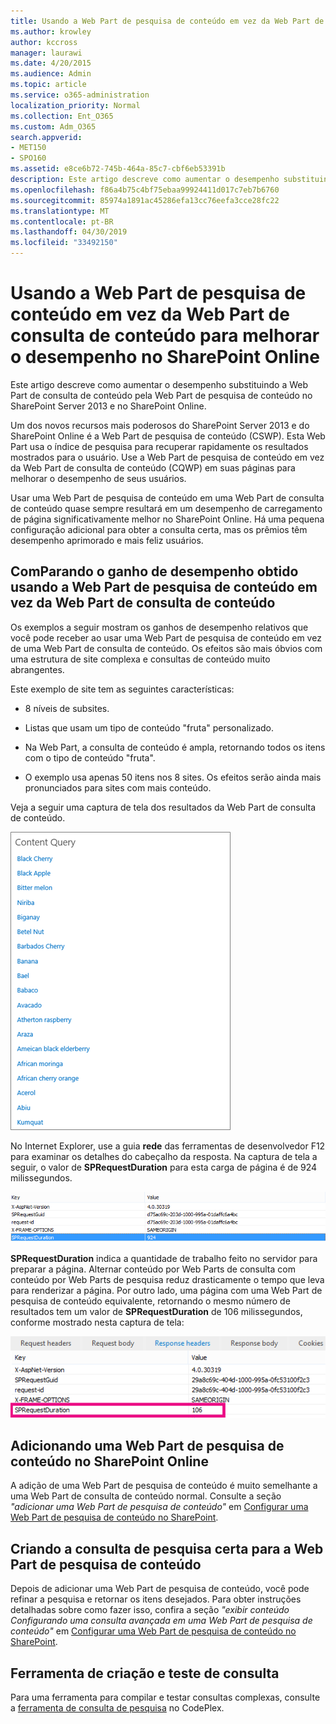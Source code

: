 ```yaml
---
title: Usando a Web Part de pesquisa de conteúdo em vez da Web Part de consulta de conteúdo para melhorar o desempenho no SharePoint Online
ms.author: krowley
author: kccross
manager: laurawi
ms.date: 4/20/2015
ms.audience: Admin
ms.topic: article
ms.service: o365-administration
localization_priority: Normal
ms.collection: Ent_O365
ms.custom: Adm_O365
search.appverid:
- MET150
- SPO160
ms.assetid: e8ce6b72-745b-464a-85c7-cbf6eb53391b
description: Este artigo descreve como aumentar o desempenho substituindo a Web Part de consulta de conteúdo pela Web Part de pesquisa de conteúdo no SharePoint Server 2013 e no SharePoint Online.
ms.openlocfilehash: f86a4b75c4bf75ebaa99924411d017c7eb7b6760
ms.sourcegitcommit: 85974a1891ac45286efa13cc76eefa3cce28fc22
ms.translationtype: MT
ms.contentlocale: pt-BR
ms.lasthandoff: 04/30/2019
ms.locfileid: "33492150"
---
```

# <a name="using-content-search-web-part-instead-of-content-query-web-part-to-improve-performance-in-sharepoint-online"></a>Usando a Web Part de pesquisa de conteúdo em vez da Web Part de consulta de conteúdo para melhorar o desempenho no SharePoint Online

Este artigo descreve como aumentar o desempenho substituindo a Web Part de consulta de conteúdo pela Web Part de pesquisa de conteúdo no SharePoint Server 2013 e no SharePoint Online.
  
Um dos novos recursos mais poderosos do SharePoint Server 2013 e do SharePoint Online é a Web Part de pesquisa de conteúdo (CSWP). Esta Web Part usa o índice de pesquisa para recuperar rapidamente os resultados mostrados para o usuário. Use a Web Part de pesquisa de conteúdo em vez da Web Part de consulta de conteúdo (CQWP) em suas páginas para melhorar o desempenho de seus usuários.
  
Usar uma Web Part de pesquisa de conteúdo em uma Web Part de consulta de conteúdo quase sempre resultará em um desempenho de carregamento de página significativamente melhor no SharePoint Online. Há uma pequena configuração adicional para obter a consulta certa, mas os prêmios têm desempenho aprimorado e mais feliz usuários.
  
## <a name="comparing-the-performance-gain-you-get-from-using-content-search-web-part-instead-of-content-query-web-part"></a>ComParando o ganho de desempenho obtido usando a Web Part de pesquisa de conteúdo em vez da Web Part de consulta de conteúdo

Os exemplos a seguir mostram os ganhos de desempenho relativos que você pode receber ao usar uma Web Part de pesquisa de conteúdo em vez de uma Web Part de consulta de conteúdo. Os efeitos são mais óbvios com uma estrutura de site complexa e consultas de conteúdo muito abrangentes.
  
Este exemplo de site tem as seguintes características:
  
- 8 níveis de subsites.
    
- Listas que usam um tipo de conteúdo "fruta" personalizado.
    
- Na Web Part, a consulta de conteúdo é ampla, retornando todos os itens com o tipo de conteúdo "fruta".
    
- O exemplo usa apenas 50 itens nos 8 sites. Os efeitos serão ainda mais pronunciados para sites com mais conteúdo.
    
Veja a seguir uma captura de tela dos resultados da Web Part de consulta de conteúdo.
  
![Gráfico que mostra a consulta de conteúdo da web part](media/b3d41f20-dfe5-46ed-9c0a-31057e82de33.png)
  
No Internet Explorer, use a guia **rede** das ferramentas de desenvolvedor F12 para examinar os detalhes do cabeçalho da resposta. Na captura de tela a seguir, o valor de **SPRequestDuration** para esta carga de página é de 924 milissegundos. 
  
![Captura de tela mostrando a duração da solicitação de 924](media/343571f2-a249-4de2-bc11-2cee93498aea.png)
  
 **SPRequestDuration** indica a quantidade de trabalho feito no servidor para preparar a página. Alternar conteúdo por Web Parts de consulta com conteúdo por Web Parts de pesquisa reduz drasticamente o tempo que leva para renderizar a página. Por outro lado, uma página com uma Web Part de pesquisa de conteúdo equivalente, retornando o mesmo número de resultados tem um valor de **SPRequestDuration** de 106 milissegundos, conforme mostrado nesta captura de tela: 
  
![Captura de tela mostrando a Duração da Solicitação de 106](media/b46387ac-660d-4e5e-a11c-cc430e912962.png)
  
## <a name="adding-a-content-search-web-part-in-sharepoint-online"></a>Adicionando uma Web Part de pesquisa de conteúdo no SharePoint Online

A adição de uma Web Part de pesquisa de conteúdo é muito semelhante a uma Web Part de consulta de conteúdo normal. Consulte a seção *"adicionar uma Web Part de pesquisa de conteúdo"* em [Configurar uma Web Part de pesquisa de conteúdo no SharePoint](https://support.office.com/article/Configure-a-Content-Search-Web-Part-in-SharePoint-0dc16de1-dbe4-462b-babb-bf8338c36c9a).
  
## <a name="creating-the-right-search-query-for-your-content-search-web-part"></a>Criando a consulta de pesquisa certa para a Web Part de pesquisa de conteúdo

Depois de adicionar uma Web Part de pesquisa de conteúdo, você pode refinar a pesquisa e retornar os itens desejados. Para obter instruções detalhadas sobre como fazer isso, confira a seção *"exibir conteúdo Configurando uma consulta avançada em uma Web Part de pesquisa de conteúdo"* em [Configurar uma Web Part de pesquisa de conteúdo no SharePoint](https://support.office.com/article/Configure-a-Content-Search-Web-Part-in-SharePoint-0dc16de1-dbe4-462b-babb-bf8338c36c9a).
  
## <a name="query-building-and-testing-tool"></a>Ferramenta de criação e teste de consulta

Para uma ferramenta para compilar e testar consultas complexas, consulte a [ferramenta de consulta de pesquisa](https://sp2013searchtool.codeplex.com/) no CodePlex. 
  

